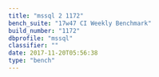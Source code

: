 ```yaml
---
title: "mssql 2 1172"
bench_suite: "17w47 CI Weekly Benchmark"
build_number: "1172"
dbprofile: "mssql"
classifier: ""
date: 2017-11-20T05:56:38
type: "bench"
---
```


